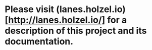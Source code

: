# Please visit (lanes.holzel.io)[http://lanes.holzel.io/] for a description of this project and its documentation.
